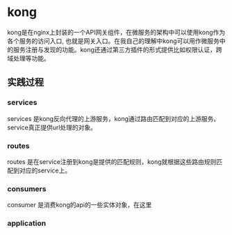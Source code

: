 # kong
kong是在nginx上封装的一个API网关组件，在微服务的架构中可以使用kong作为各个服务的访问入口, 也就是网关入口。在我自己的理解中kong可以用作微服务中的服务注册与发现的功能。kong还通过第三方插件的形式提供比如权限认证，跨域处理等功能。

## 实践过程
### services
services 是kong反向代理的上游服务，kong通过路由匹配到对应的上游服务。service真正提供url处理的对象。
### routes
routes 是在service注册到kong是提供的匹配规则，kong就根据这些路由规则匹配到对应的service上。
### consumers
consumer 是消费kong的api的一些实体对象，在这里
### application

<!--stackedit_data:
eyJoaXN0b3J5IjpbNzY2MTkxNTIxLC05NTA0ODUxMDAsLTk1MD
Q4NTEwMCwtOTUwNDg1MTAwLDE0NTE0NTk1OTddfQ==
-->